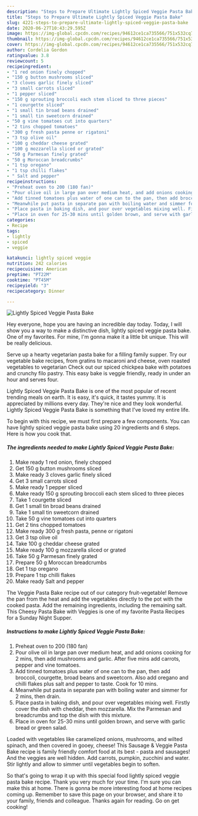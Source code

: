 ```yaml
---
description: "Steps to Prepare Ultimate Lightly Spiced Veggie Pasta Bake"
title: "Steps to Prepare Ultimate Lightly Spiced Veggie Pasta Bake"
slug: 4221-steps-to-prepare-ultimate-lightly-spiced-veggie-pasta-bake
date: 2020-06-27T10:43:29.595Z
image: https://img-global.cpcdn.com/recipes/94612ce1ca735566/751x532cq70/lightly-spiced-veggie-pasta-bake-recipe-main-photo.jpg
thumbnail: https://img-global.cpcdn.com/recipes/94612ce1ca735566/751x532cq70/lightly-spiced-veggie-pasta-bake-recipe-main-photo.jpg
cover: https://img-global.cpcdn.com/recipes/94612ce1ca735566/751x532cq70/lightly-spiced-veggie-pasta-bake-recipe-main-photo.jpg
author: Cordelia Gordon
ratingvalue: 3.8
reviewcount: 5
recipeingredient:
- "1 red onion finely chopped"
- "150 g button mushrooms sliced"
- "3 cloves garlic finely sliced"
- "3 small carrots sliced"
- "1 pepper sliced"
- "150 g sprouting broccoli each stem sliced to three pieces"
- "1 courgette sliced"
- "1 small tin broad beans drained"
- "1 small tin sweetcorn drained"
- "50 g vine tomatoes cut into quarters"
- "2 tins chopped tomatoes"
- "300 g fresh pasta penne or rigatoni"
- "3 tsp olive oil"
- "100 g cheddar cheese grated"
- "100 g mozzarella sliced or grated"
- "50 g Parmesan finely grated"
- "50 g Moroccan breadcrumbs"
- "1 tsp oregano"
- "1 tsp chilli flakes"
- " Salt and pepper"
recipeinstructions:
- "Preheat oven to 200 (180 fan)"
- "Pour olive oil in large pan over medium heat, and add onions cooking for 2 mins, then add mushrooms and garlic. After five mins add carrots, pepper and vine tomatoes."
- "Add tinned tomatoes plus water of one can to the pan, then add broccoli, courgette, broad beans and sweetcorn. Also add oregano and chilli flakes plus salt and pepper to taste. Cook for 10 mins."
- "Meanwhile put pasta in separate pan with boiling water and simmer for 2 mins, then drain."
- "Place pasta in baking dish, and pour over vegetables mixing well. Firstly cover the dish with cheddar, then mozzarella. Mix the Parmesan and breadcrumbs and top the dish with this mixture."
- "Place in oven for 25-30 mins until golden brown, and serve with garlic bread or green salad."
categories:
- Recipe
tags:
- lightly
- spiced
- veggie

katakunci: lightly spiced veggie 
nutrition: 242 calories
recipecuisine: American
preptime: "PT22M"
cooktime: "PT45M"
recipeyield: "3"
recipecategory: Dinner

---
```



![Lightly Spiced Veggie Pasta Bake](https://img-global.cpcdn.com/recipes/94612ce1ca735566/751x532cq70/lightly-spiced-veggie-pasta-bake-recipe-main-photo.jpg)

Hey everyone, hope you are having an incredible day today. Today, I will show you a way to make a distinctive dish, lightly spiced veggie pasta bake. One of my favorites. For mine, I'm gonna make it a little bit unique. This will be really delicious.

Serve up a hearty vegetarian pasta bake for a filling family supper. Try our vegetable bake recipes, from gratins to macaroni and cheese, oven roasted vegetables to vegetarian Check out our spiced chickpea bake with potatoes and crunchy filo pastry. This easy bake is veggie friendly, ready in under an hour and serves four.

Lightly Spiced Veggie Pasta Bake is one of the most popular of recent trending meals on earth. It is easy, it's quick, it tastes yummy. It is appreciated by millions every day. They're nice and they look wonderful. Lightly Spiced Veggie Pasta Bake is something that I've loved my entire life.


To begin with this recipe, we must first prepare a few components. You can have lightly spiced veggie pasta bake using 20 ingredients and 6 steps. Here is how you cook that.

<!--inarticleads1-->

##### The ingredients needed to make Lightly Spiced Veggie Pasta Bake:

1. Make ready 1 red onion, finely chopped
1. Get 150 g button mushrooms sliced
1. Make ready 3 cloves garlic finely sliced
1. Get 3 small carrots sliced
1. Make ready 1 pepper sliced
1. Make ready 150 g sprouting broccoli each stem sliced to three pieces
1. Take 1 courgette sliced
1. Get 1 small tin broad beans drained
1. Take 1 small tin sweetcorn drained
1. Take 50 g vine tomatoes cut into quarters
1. Get 2 tins chopped tomatoes
1. Make ready 300 g fresh pasta, penne or rigatoni
1. Get 3 tsp olive oil
1. Take 100 g cheddar cheese grated
1. Make ready 100 g mozzarella sliced or grated
1. Take 50 g Parmesan finely grated
1. Prepare 50 g Moroccan breadcrumbs
1. Get 1 tsp oregano
1. Prepare 1 tsp chilli flakes
1. Make ready  Salt and pepper


The Veggie Pasta Bake recipe out of our category fruit-vegetable! Remove the pan from the heat and add the vegetables directly to the pot with the cooked pasta. Add the remaining ingredients, including the remaining salt. This Cheesy Pasta Bake with Veggies is one of my favorite Pasta Recipes for a Sunday Night Supper. 

<!--inarticleads2-->

##### Instructions to make Lightly Spiced Veggie Pasta Bake:

1. Preheat oven to 200 (180 fan)
1. Pour olive oil in large pan over medium heat, and add onions cooking for 2 mins, then add mushrooms and garlic. After five mins add carrots, pepper and vine tomatoes.
1. Add tinned tomatoes plus water of one can to the pan, then add broccoli, courgette, broad beans and sweetcorn. Also add oregano and chilli flakes plus salt and pepper to taste. Cook for 10 mins.
1. Meanwhile put pasta in separate pan with boiling water and simmer for 2 mins, then drain.
1. Place pasta in baking dish, and pour over vegetables mixing well. Firstly cover the dish with cheddar, then mozzarella. Mix the Parmesan and breadcrumbs and top the dish with this mixture.
1. Place in oven for 25-30 mins until golden brown, and serve with garlic bread or green salad.


Loaded with vegetables like caramelized onions, mushrooms, and wilted spinach, and then covered in gooey, cheese! This Sausage &amp; Veggie Pasta Bake recipe is family friendly comfort food at its best - pasta and sausages! And the veggies are well hidden. Add carrots, pumpkin, zucchini and water. Stir lightly and allow to simmer until vegetables begin to soften. 

So that's going to wrap it up with this special food lightly spiced veggie pasta bake recipe. Thank you very much for your time. I'm sure you can make this at home. There is gonna be more interesting food at home recipes coming up. Remember to save this page on your browser, and share it to your family, friends and colleague. Thanks again for reading. Go on get cooking!
